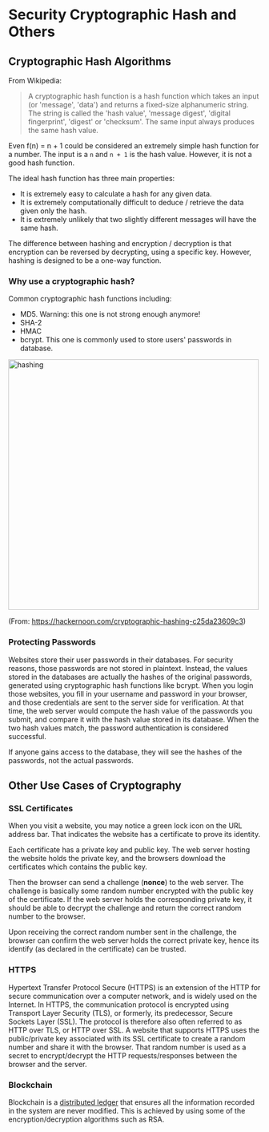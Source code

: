 # Security Cryptographic Hash and Others

## Cryptographic Hash Algorithms

From Wikipedia:

> A cryptographic hash function is a hash function which takes an input (or 'message', 'data') and returns a fixed-size alphanumeric string. The string is called the 'hash value', 'message digest', 'digital fingerprint', 'digest' or 'checksum'. The same input always produces the same hash value.

Even f(n) = n + 1 could be considered an extremely simple hash function for a number. The input is a `n` and `n + 1` is the hash value. However, it is not a good hash function.

The ideal hash function has three main properties:

- It is extremely easy to calculate a hash for any given data.
- It is extremely computationally difficult to deduce / retrieve the data given only the hash.
- It is extremely unlikely that two slightly different messages will have the same hash.

The difference between hashing and encryption / decryption is that encryption can be reversed by decrypting, using a specific key. However, hashing is designed to be a one-way function.

### Why use a cryptographic hash?

Common cryptographic hash functions including:

- MD5. Warning: this one is not strong enough anymore!
- SHA-2
- HMAC
- bcrypt. This one is commonly used to store users' passwords in database.

<img src="backend-web-development/_media/hashing.png" alt="hashing" width="500"/>

(From: https://hackernoon.com/cryptographic-hashing-c25da23609c3)

### Protecting Passwords

Websites store their user passwords in their databases. For security reasons, those passwords are not stored in plaintext. Instead, the values stored in the databases are actually the hashes of the original passwords, generated using cryptographic hash functions like bcrypt.
When you login those websites, you fill in your username and password in your browser, and those credentials are sent to the server side for verification. At that time, the web server would compute the hash value of the passwords you submit, and compare it with the hash value stored in its database. When the two hash values match, the password authentication is considered successful.

If anyone gains access to the database, they will see the hashes of the passwords, not the actual passwords.

## Other Use Cases of Cryptography

### SSL Certificates

When you visit a website, you may notice a green lock icon on the URL address bar. That indicates the website has a certificate to prove its identity.

Each certificate has a private key and public key. The web server hosting the website holds the private key, and the browsers download the certificates which contains the public key.

Then the browser can send a challenge (**nonce**) to the web server. The challenge is basically some random number encrypted with the public key of the certificate. If the web server holds the corresponding private key, it should be able to decrypt the challenge and return the correct random number to the browser.

Upon receiving the correct random number sent in the challenge, the browser can confirm the web server holds the correct private key, hence its identify (as declared in the certificate) can be trusted.

### HTTPS

Hypertext Transfer Protocol Secure (HTTPS) is an extension of the HTTP for secure communication over a computer network, and is widely used on the Internet. In HTTPS, the communication protocol is encrypted using Transport Layer Security (TLS), or formerly, its predecessor, Secure Sockets Layer (SSL). The protocol is therefore also often referred to as HTTP over TLS, or HTTP over SSL.
A website that supports HTTPS uses the public/private key associated with its SSL certificate to create a random number and share it with the browser. That random number is used as a secret to encrypt/decrypt the HTTP requests/responses between the browser and the server.

### Blockchain

Blockchain is a [distributed ledger](https://medium.com/@vijay.betigiri/blockchain-explained-like-im-5-yrs-5f04b91b059c) that ensures all the information recorded in the system are never modified. This is achieved by using some of the encryption/decryption algorithms such as RSA.
